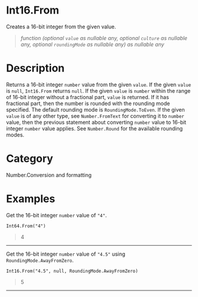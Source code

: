 # Int16.From
Creates a 16-bit integer from the given value.
> _function (optional <code>value</code> as nullable any, optional <code>culture</code> as nullable any, optional <code>roundingMode</code> as nullable any) as nullable any_

# Description 
Returns a 16-bit integer <code>number</code> value from the given <code>value</code>. If the given <code>value</code> is <code>null</code>, <code>Int16.From</code> returns <code>null</code>.  If the given <code>value</code> is <code>number</code> within the range of 16-bit integer without a fractional part, <code>value</code> is returned. If it has fractional part, then the number is rounded with the rounding mode specified. The default rounding mode is <code>RoundingMode.ToEven</code>. If the given <code>value</code> is of any other type, see <code>Number.FromText</code> for converting it to <code>number</code> value, then the previous statement about converting <code>number</code> value to 16-bit integer <code>number</code> value applies. See <code>Number.Round</code> for the available rounding modes.
# Category 
Number.Conversion and formatting
# Examples 
Get the 16-bit integer <code>number</code> value of <code>"4"</code>.
```
Int64.From("4")
```
> 4
***
Get the 16-bit integer <code>number</code> value of <code>"4.5"</code> using <code>RoundingMode.AwayFromZero</code>.
```
Int16.From("4.5", null, RoundingMode.AwayFromZero)
```
> 5
***
